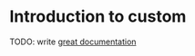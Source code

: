 # Introduction to custom

TODO: write [great documentation](http://jacobian.org/writing/what-to-write/)
